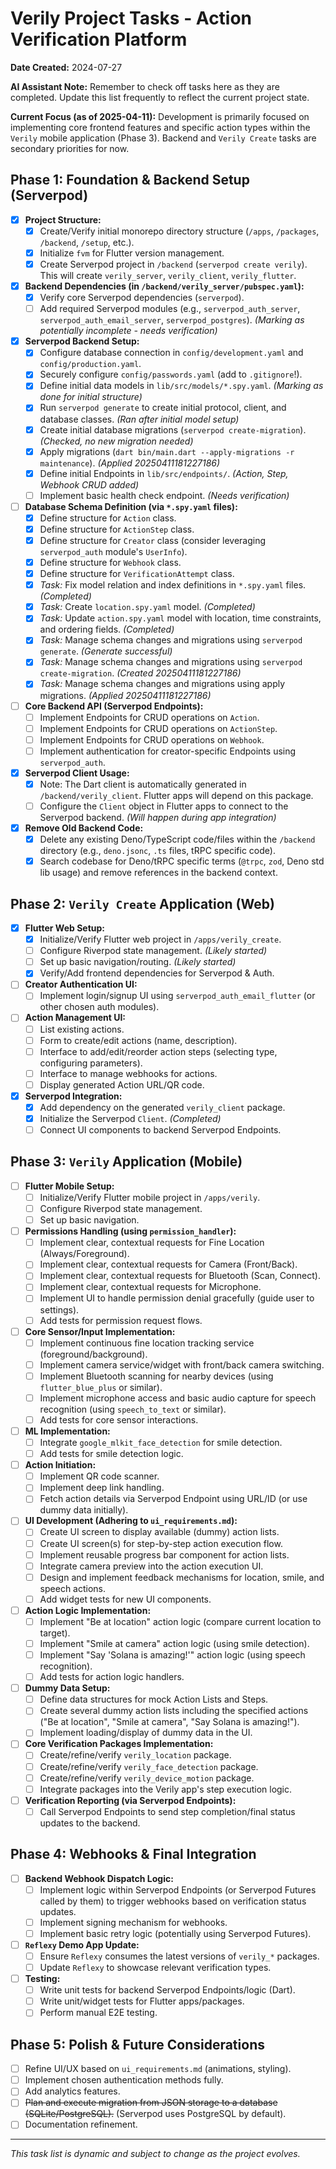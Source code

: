 # Verily Project Tasks - Action Verification Platform

**Date Created:** 2024-07-27

**AI Assistant Note:** Remember to check off tasks here as they are completed. Update this list frequently to reflect the current project state.

**Current Focus (as of 2025-04-11):** Development is primarily focused on implementing core frontend features and specific action types within the `Verily` mobile application (Phase 3). Backend and `Verily Create` tasks are secondary priorities for now.

## Phase 1: Foundation & Backend Setup (Serverpod)

- [x] **Project Structure:**
  - [x] Create/Verify initial monorepo directory structure (`/apps`, `/packages`, `/backend`, `/setup`, etc.).
  - [x] Initialize `fvm` for Flutter version management.
  - [x] Create Serverpod project in `/backend` (`serverpod create verily`). This will create `verily_server`, `verily_client`, `verily_flutter`.
- [x] **Backend Dependencies (in `/backend/verily_server/pubspec.yaml`):**
  - [x] Verify core Serverpod dependencies (`serverpod`).
  - [ ] Add required Serverpod modules (e.g., `serverpod_auth_server`, `serverpod_auth_email_server`, `serverpod_postgres`). *_(Marking as potentially incomplete - needs verification)_*
- [x] **Serverpod Backend Setup:**
  - [x] Configure database connection in `config/development.yaml` and `config/production.yaml`.
  - [x] Securely configure `config/passwords.yaml` (add to `.gitignore`!).
  - [x] Define initial data models in `lib/src/models/*.spy.yaml`. *_(Marking as done for initial structure)_*
  - [x] Run `serverpod generate` to create initial protocol, client, and database classes. *_(Ran after initial model setup)_*
  - [x] Create initial database migrations (`serverpod create-migration`). *_(Checked, no new migration needed)_*
  - [x] Apply migrations (`dart bin/main.dart --apply-migrations -r maintenance`). *_(Applied 20250411181227186)_*
  - [x] Define initial Endpoints in `lib/src/endpoints/`. *_(Action, Step, Webhook CRUD added)_*
  - [ ] Implement basic health check endpoint. *_(Needs verification)_*
- [ ] **Database Schema Definition (via `*.spy.yaml` files):**
  - [x] Define structure for `Action` class.
  - [x] Define structure for `ActionStep` class.
  - [x] Define structure for `Creator` class (consider leveraging `serverpod_auth` module's `UserInfo`).
  - [x] Define structure for `Webhook` class.
  - [x] Define structure for `VerificationAttempt` class.
  - [x] *Task:* Fix model relation and index definitions in `*.spy.yaml` files. *_(Completed)_*
  - [x] *Task:* Create `location.spy.yaml` model. *_(Completed)_*
  - [x] *Task:* Update `action.spy.yaml` model with location, time constraints, and ordering fields. *_(Completed)_*
  - [x] *Task:* Manage schema changes and migrations using `serverpod generate`. *_(Generate successful)_*
  - [x] *Task:* Manage schema changes and migrations using `serverpod create-migration`. *_(Created 20250411181227186)_*
  - [x] *Task:* Manage schema changes and migrations using apply migrations. *_(Applied 20250411181227186)_*
- [ ] **Core Backend API (Serverpod Endpoints):**
  - [ ] Implement Endpoints for CRUD operations on `Action`.
  - [ ] Implement Endpoints for CRUD operations on `ActionStep`.
  - [ ] Implement Endpoints for CRUD operations on `Webhook`.
  - [ ] Implement authentication for creator-specific Endpoints using `serverpod_auth`.
- [x] **Serverpod Client Usage:**
  - [x] Note: The Dart client is automatically generated in `/backend/verily_client`. Flutter apps will depend on this package.
  - [ ] Configure the `Client` object in Flutter apps to connect to the Serverpod backend. *_(Will happen during app integration)_*
- [x] **Remove Old Backend Code:**
  - [x] Delete any existing Deno/TypeScript code/files within the `/backend` directory (e.g., `deno.jsonc`, `.ts` files, tRPC specific code).
  - [x] Search codebase for Deno/tRPC specific terms (`@trpc`, `zod`, Deno std lib usage) and remove references in the backend context.

## Phase 2: `Verily Create` Application (Web)

- [x] **Flutter Web Setup:**
  - [x] Initialize/Verify Flutter web project in `/apps/verily_create`.
  - [ ] Configure Riverpod state management. *_(Likely started)_*
  - [ ] Set up basic navigation/routing. *_(Likely started)_*
  - [x] Verify/Add frontend dependencies for Serverpod & Auth.
- [ ] **Creator Authentication UI:**
  - [ ] Implement login/signup UI using `serverpod_auth_email_flutter` (or other chosen auth modules).
- [ ] **Action Management UI:**
  - [ ] List existing actions.
  - [ ] Form to create/edit actions (name, description).
  - [ ] Interface to add/edit/reorder action steps (selecting type, configuring parameters).
  - [ ] Interface to manage webhooks for actions.
  - [ ] Display generated Action URL/QR code.
- [x] **Serverpod Integration:**
  - [x] Add dependency on the generated `verily_client` package.
  - [x] Initialize the Serverpod `Client`. *_(Completed)_*
  - [ ] Connect UI components to backend Serverpod Endpoints.

## Phase 3: `Verily` Application (Mobile)

- [ ] **Flutter Mobile Setup:**
  - [ ] Initialize/Verify Flutter mobile project in `/apps/verily`.
  - [ ] Configure Riverpod state management.
  - [ ] Set up basic navigation.
- [ ] **Permissions Handling (using `permission_handler`):**
    - [ ] Implement clear, contextual requests for Fine Location (Always/Foreground).
    - [ ] Implement clear, contextual requests for Camera (Front/Back).
    - [ ] Implement clear, contextual requests for Bluetooth (Scan, Connect).
    - [ ] Implement clear, contextual requests for Microphone.
    - [ ] Implement UI to handle permission denial gracefully (guide user to settings).
    - [ ] Add tests for permission request flows.
- [ ] **Core Sensor/Input Implementation:**
    - [ ] Implement continuous fine location tracking service (foreground/background).
    - [ ] Implement camera service/widget with front/back camera switching.
    - [ ] Implement Bluetooth scanning for nearby devices (using `flutter_blue_plus` or similar).
    - [ ] Implement microphone access and basic audio capture for speech recognition (using `speech_to_text` or similar).
    - [ ] Add tests for core sensor interactions.
- [ ] **ML Implementation:**
    - [ ] Integrate `google_mlkit_face_detection` for smile detection.
    - [ ] Add tests for smile detection logic.
- [ ] **Action Initiation:**
  - [ ] Implement QR code scanner.
  - [ ] Implement deep link handling.
  - [ ] Fetch action details via Serverpod Endpoint using URL/ID (or use dummy data initially).
- [ ] **UI Development (Adhering to `ui_requirements.md`):**
    - [ ] Create UI screen to display available (dummy) action lists.
    - [ ] Create UI screen(s) for step-by-step action execution flow.
    - [ ] Implement reusable progress bar component for action lists.
    - [ ] Integrate camera preview into the action execution UI.
    - [ ] Design and implement feedback mechanisms for location, smile, and speech actions.
    - [ ] Add widget tests for new UI components.
- [ ] **Action Logic Implementation:**
    - [ ] Implement "Be at location" action logic (compare current location to target).
    - [ ] Implement "Smile at camera" action logic (using smile detection).
    - [ ] Implement "Say 'Solana is amazing!'" action logic (using speech recognition).
    - [ ] Add tests for action logic handlers.
- [ ] **Dummy Data Setup:**
    - [ ] Define data structures for mock Action Lists and Steps.
    - [ ] Create several dummy action lists including the specified actions ("Be at location", "Smile at camera", "Say Solana is amazing!").
    - [ ] Implement loading/display of dummy data in the UI.
- [ ] **Core Verification Packages Implementation:**
  - [ ] Create/refine/verify `verily_location` package.
  - [ ] Create/refine/verify `verily_face_detection` package.
  - [ ] Create/refine/verify `verily_device_motion` package.
  - [ ] Integrate packages into the Verily app's step execution logic.
- [ ] **Verification Reporting (via Serverpod Endpoints):**
  - [ ] Call Serverpod Endpoints to send step completion/final status updates to the backend.

## Phase 4: Webhooks & Final Integration

- [ ] **Backend Webhook Dispatch Logic:**
  - [ ] Implement logic within Serverpod Endpoints (or Serverpod Futures called by them) to trigger webhooks based on verification status updates.
  - [ ] Implement signing mechanism for webhooks.
  - [ ] Implement basic retry logic (potentially using Serverpod Futures).
- [ ] **`Reflexy` Demo App Update:**
  - [ ] Ensure `Reflexy` consumes the latest versions of `verily_*` packages.
  - [ ] Update `Reflexy` to showcase relevant verification types.
- [ ] **Testing:**
  - [ ] Write unit tests for backend Serverpod Endpoints/logic (Dart).
  - [ ] Write unit/widget tests for Flutter apps/packages.
  - [ ] Perform manual E2E testing.

## Phase 5: Polish & Future Considerations

- [ ] Refine UI/UX based on `ui_requirements.md` (animations, styling).
- [ ] Implement chosen authentication methods fully.
- [ ] Add analytics features.
- [ ] ~~Plan and execute migration from JSON storage to a database (SQLite/PostgreSQL).~~ (Serverpod uses PostgreSQL by default).
- [ ] Documentation refinement.

---

_This task list is dynamic and subject to change as the project evolves._
